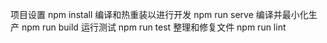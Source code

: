 项目设置
npm install
编译和热重装以进行开发
npm run serve
编译并最小化生产
npm run build
运行测试
npm run test
整理和修复文件
npm run lint

